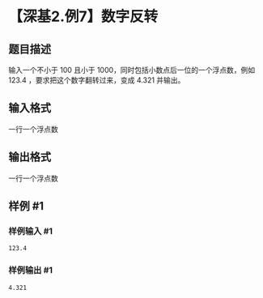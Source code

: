 # 【深基2.例7】数字反转

## 题目描述

输入一个不小于 $100$ 且小于 $1000$，同时包括小数点后一位的一个浮点数，例如 $123.4$ ，要求把这个数字翻转过来，变成 $4.321$ 并输出。

## 输入格式

一行一个浮点数

## 输出格式

一行一个浮点数

## 样例 #1

### 样例输入 #1

```
123.4
```

### 样例输出 #1

```
4.321
```

